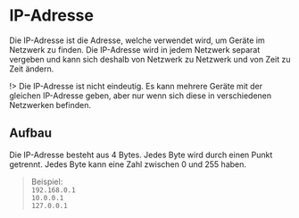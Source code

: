 # IP-Adresse

Die IP-Adresse ist die Adresse, welche verwendet wird, um Geräte im Netzwerk zu finden. Die IP-Adresse wird in
jedem Netzwerk separat vergeben und kann sich deshalb von Netzwerk zu Netzwerk und von Zeit zu Zeit ändern.

!> Die IP-Adresse ist nicht eindeutig. Es kann mehrere Geräte mit der gleichen IP-Adresse geben, aber nur wenn sich
diese in verschiedenen Netzwerken befinden.

## Aufbau

Die IP-Adresse besteht aus 4 Bytes. Jedes Byte wird durch einen Punkt getrennt. Jedes Byte kann eine Zahl zwischen 0 und
255 haben.

> Beispiel:  
> `192.168.0.1`  
> `10.0.0.1`  
> `127.0.0.1`